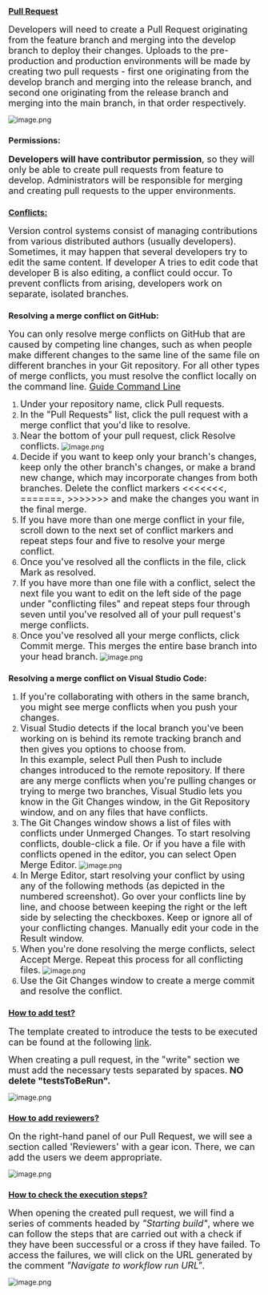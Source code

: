 <h3><b><u>Pull Request</u></b></h3>

  
  

<FONT SIZE=4>Developers will need to create a Pull Request originating from the feature branch and merging into the develop branch to deploy their changes. Uploads to the pre-production and production environments will be made by creating two pull requests - first one originating from the develop branch and merging into the release branch, and second one originating from the release branch and merging into the main branch, in that order respectively.</font>

![image.png](/Project/.imgs/pullrequest.png)

<h3>Permissions:</h3>

  
<FONT SIZE=4><b>Developers will have contributor permission</b>, so they will only be able to create pull requests from feature to develop. Administrators will be responsible for merging and creating pull requests to the upper environments.</font>

  
    

<h3><b><u>Conflicts:</u></b></h3>


<FONT SIZE=4>Version control systems consist of managing contributions from various distributed authors (usually developers). Sometimes, it may happen that several developers try to edit the same content. If developer A tries to edit code that developer B is also editing, a conflict could occur. To prevent conflicts from arising, developers work on separate, isolated branches.</font>

<h3>Resolving a merge conflict on GitHub:</h3>

<FONT SIZE=4>You can only resolve merge conflicts on GitHub that are caused by competing line changes, such as when people make different changes to the same line of the same file on different branches in your Git repository. For all other types of merge conflicts, you must resolve the conflict locally on the command line.  [Guide Command Line](https://docs.github.com/en/pull-requests/collaborating-with-pull-requests/addressing-merge-conflicts/resolving-a-merge-conflict-using-the-command-line)</font>

1. <FONT SIZE=4>Under your repository name, click  Pull requests.</font>
2. <FONT SIZE=4>In the "Pull Requests" list, click the pull request with a merge conflict that you'd like to resolve.</font>
3. <FONT SIZE=4>Near the bottom of your pull request, click Resolve conflicts.</font>
![image.png](/Project/.imgs/resolveconflict.png)
4. <FONT SIZE=4>Decide if you want to keep only your branch's changes, keep only the other branch's changes, or make a brand new change, which may incorporate changes from both branches. Delete the conflict markers <<<<<<<, =======, >>>>>>> and make the changes you want in the final merge.</font>
5. <FONT SIZE=4>If you have more than one merge conflict in your file, scroll down to the next set of conflict markers and repeat steps four and five to resolve your merge conflict.</font>
6. <FONT SIZE=4>Once you've resolved all the conflicts in the file, click Mark as resolved.</font>
7. <FONT SIZE=4>If you have more than one file with a conflict, select the next file you want to edit on the left side of the page under "conflicting files" and repeat steps four through seven until you've resolved all of your pull request's merge conflicts.</font>
8. <FONT SIZE=4>Once you've resolved all your merge conflicts, click Commit merge. This merges the entire base branch into your head branch.</font>
![image.png](/Project/.imgs/commitmerge.png)


<h3>Resolving a merge conflict on Visual Studio Code:</h3>

1. <FONT SIZE=4>If you're collaborating with others in the same branch, you might see merge conflicts when you push your changes.</font>
2. <FONT SIZE=4>Visual Studio detects if the local branch you've been working on is behind its remote tracking branch and then gives you options to choose from. <br>In this example, select Pull then Push to include changes introduced to the remote repository. If there are any merge conflicts when you're pulling changes or trying to merge two branches, Visual Studio lets you know in the Git Changes window, in the Git Repository window, and on any files that have conflicts.</font>
3. <FONT SIZE=4>The Git Changes window shows a list of files with conflicts under Unmerged Changes. To start resolving conflicts, double-click a file. Or if you have a file with conflicts opened in the editor, you can select Open Merge Editor.</font>
![image.png](/Project/.imgs/mergeeditor.png)
4. <FONT SIZE=4>In Merge Editor, start resolving your conflict by using any of the following methods (as depicted in the numbered screenshot).
Go over your conflicts line by line, and choose between keeping the right or the left side by selecting the checkboxes. Keep or ignore all of your conflicting changes.
Manually edit your code in the Result window.</font>
5. <FONT SIZE=4>When you're done resolving the merge conflicts, select Accept Merge. Repeat this process for all conflicting files.</font>
![image.png](/Project/.imgs/acceptmerge.png)
6. <FONT SIZE=4>Use the Git Changes window to create a merge commit and resolve the conflict.</font>


<h3><b><u>How to add test?</u></b></h3>

  

<FONT SIZE=4>The template created to introduce the tests to be executed can be found at the following [link](https://github.com/TotalEnergiesCode/salesforce-one-back/blob/main/.github/pull_request_template.md).</font><br>

<FONT SIZE=4>When creating a pull request, in the "write" section we must add the necessary tests separated by spaces.<b> NO delete "testsToBeRun".</b></font>

![image.png](/Project/.imgs/tests.png)


<h3><b><u>How to add reviewers?</u></b></h3>


<FONT SIZE=4>On the right-hand panel of our Pull Request, we will see a section called 'Reviewers' with a gear icon. There, we can add the users we deem appropriate.</font>

![image.png](/Project/.imgs/reviewers.png)
  

<h3><b><u>How to check the execution steps?</u></b></h3>

  

<FONT SIZE=4>When opening the created pull request, we will find a series of comments headed by <i>"Starting build"</i>, where we can follow the steps that are carried out with a check if they have been successful or a cross if they have failed. To access the failures, we will click on the URL generated by the comment <i>"Navigate to workflow run URL"</i>.</font>

![image.png](/Project/.imgs/flowsteps.png)
